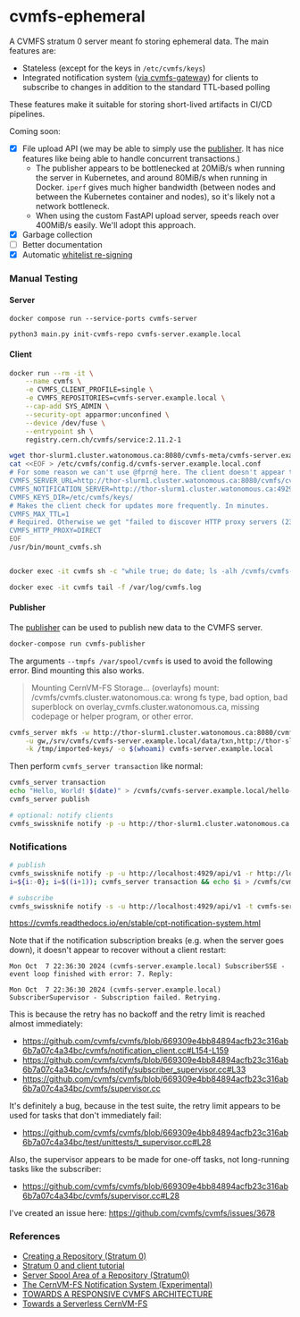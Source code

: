# cvmfs-ephemeral

A CVMFS stratum 0 server meant fo storing ephemeral data. The main features are:
- Stateless (except for the keys in `/etc/cvmfs/keys`)
- Integrated notification system ([via cvmfs-gateway](https://cvmfs.readthedocs.io/en/stable/cpt-notification-system.html)) for clients to subscribe to changes in addition to the standard TTL-based polling

These features make it suitable for storing short-lived artifacts in CI/CD pipelines.

Coming soon:
- [x] File upload API (we may be able to simply use the [publisher](https://cvmfs.readthedocs.io/en/stable/cpt-repository-gateway.html#publisher-configuration). It has nice features like being able to handle concurrent transactions.)
    - The publisher appears to be bottlenecked at 20MiB/s when running the server in Kubernetes, and around 80MiB/s when running in Docker. `iperf` gives much higher bandwidth (between nodes and between the Kubernetes container and nodes), so it's likely not a network bottleneck.
    - When using the custom FastAPI upload server, speeds reach over 400MiB/s easily. We'll adopt this approach.
- [x] Garbage collection
- [ ] Better documentation
- [x] Automatic [whitelist re-signing](https://cvmfs.readthedocs.io/en/stable/apx-security.html#signature-details)

### Manual Testing

#### Server

```
docker compose run --service-ports cvmfs-server

python3 main.py init-cvmfs-repo cvmfs-server.example.local
```

#### Client

```bash
docker run --rm -it \
    --name cvmfs \
    -e CVMFS_CLIENT_PROFILE=single \
    -e CVMFS_REPOSITORIES=cvmfs-server.example.local \
    --cap-add SYS_ADMIN \
    --security-opt apparmor:unconfined \
    --device /dev/fuse \
    --entrypoint sh \
    registry.cern.ch/cvmfs/service:2.11.2-1

wget thor-slurm1.cluster.watonomous.ca:8080/cvmfs-meta/cvmfs-server.example.local.pub -O /etc/cvmfs/keys/cvmfs-server.example.local.pub
cat <<EOF > /etc/cvmfs/config.d/cvmfs-server.example.local.conf
# For some reason we can't use @fprn@ here. The client doesn't appear to do the substitution.
CVMFS_SERVER_URL=http://thor-slurm1.cluster.watonomous.ca:8080/cvmfs/cvmfs-server.example.local
CVMFS_NOTIFICATION_SERVER=http://thor-slurm1.cluster.watonomous.ca:4929/api/v1
CVMFS_KEYS_DIR=/etc/cvmfs/keys/
# Makes the client check for updates more frequently. In minutes.
CVMFS_MAX_TTL=1
# Required. Otherwise we get "failed to discover HTTP proxy servers (23 - proxy auto-discovery failed)" on our custom cvmfs-server.
CVMFS_HTTP_PROXY=DIRECT
EOF
/usr/bin/mount_cvmfs.sh


docker exec -it cvmfs sh -c "while true; do date; ls -alh /cvmfs/cvmfs-server.example.local; sleep 5; done"

docker exec -it cvmfs tail -f /var/log/cvmfs.log
```

#### Publisher

The [publisher](https://cvmfs.readthedocs.io/en/stable/cpt-repository-gateway.html#publisher-configuration) can be used to publish new data to the CVMFS server.

```bash
docker-compose run cvmfs-publisher
```

The arguments `--tmpfs /var/spool/cvmfs` is used to avoid the following error. Bind mounting this also works.
> Mounting CernVM-FS Storage... (overlayfs) mount: /cvmfs/cvmfs.cluster.watonomous.ca: wrong fs type, bad option, bad superblock on overlay_cvmfs.cluster.watonomous.ca, missing codepage or helper program, or other error.

```bash
cvmfs_server mkfs -w http://thor-slurm1.cluster.watonomous.ca:8080/cvmfs/cvmfs-server.example.local \
    -u gw,/srv/cvmfs/cvmfs-server.example.local/data/txn,http://thor-slurm1.cluster.watonomous.ca:4929/api/v1 \
    -k /tmp/imported-keys/ -o $(whoami) cvmfs-server.example.local
```

Then perform `cvmfs_server transaction` like normal:

```bash
cvmfs_server transaction
echo "Hello, World! $(date)" > /cvmfs/cvmfs-server.example.local/hello-$(date +%s).txt
cvmfs_server publish

# optional: notify clients
cvmfs_swissknife notify -p -u http://thor-slurm1.cluster.watonomous.ca:4929/api/v1 -r http://thor-slurm1.cluster.watonomous.ca:8080/cvmfs/cvmfs-server.example.local
```


### Notifications

```bash
# publish
cvmfs_swissknife notify -p -u http://localhost:4929/api/v1 -r http://localhost/cvmfs/cvmfs-server.example.local
i=${i:-0}; i=$((i+1)); cvmfs_server transaction && echo $i > /cvmfs/cvmfs-server.example.local/test-$i.txt && cvmfs_server publish && cvmfs_swissknife notify -p -u http://localhost:4929/api/v1 -r http://localhost/cvmfs/cvmfs-server.example.local && echo "Published $i"

# subscribe
cvmfs_swissknife notify -s -u http://localhost:4929/api/v1 -t cvmfs-server.example.local -c
```

https://cvmfs.readthedocs.io/en/stable/cpt-notification-system.html

Note that if the notification subscription breaks (e.g. when the server goes down), it doesn't appear to recover without a client restart:

```
Mon Oct  7 22:36:30 2024 (cvmfs-server.example.local) SubscriberSSE - event loop finished with error: 7. Reply:

Mon Oct  7 22:36:30 2024 (cvmfs-server.example.local) SubscriberSupervisor - Subscription failed. Retrying.
```

This is because the retry has no backoff and the retry limit is reached almost immediately:
- https://github.com/cvmfs/cvmfs/blob/669309e4bb84894acfb23c316ab6b7a07c4a34bc/cvmfs/notification_client.cc#L154-L159
- https://github.com/cvmfs/cvmfs/blob/669309e4bb84894acfb23c316ab6b7a07c4a34bc/cvmfs/notify/subscriber_supervisor.cc#L33
- https://github.com/cvmfs/cvmfs/blob/669309e4bb84894acfb23c316ab6b7a07c4a34bc/cvmfs/supervisor.cc

It's definitely a bug, because in the test suite, the retry limit appears to be used for tasks that don't immediately fail:
- https://github.com/cvmfs/cvmfs/blob/669309e4bb84894acfb23c316ab6b7a07c4a34bc/test/unittests/t_supervisor.cc#L28

Also, the supervisor appears to be made for one-off tasks, not long-running tasks like the subscriber:
- https://github.com/cvmfs/cvmfs/blob/669309e4bb84894acfb23c316ab6b7a07c4a34bc/cvmfs/supervisor.cc#L28

I've created an issue here: https://github.com/cvmfs/cvmfs/issues/3678


### References
- [Creating a Repository (Stratum 0)](https://cvmfs.readthedocs.io/en/stable/cpt-repo.html)
- [Stratum 0 and client tutorial](https://cvmfs-contrib.github.io/cvmfs-tutorial-2021/02_stratum0_client/)
- [Server Spool Area of a Repository (Stratum0)](https://cvmfs.readthedocs.io/en/stable/apx-serverinfra.html#server-spool-area-of-a-repository-stratum0)
- [The CernVM-FS Notification System (Experimental)](https://cvmfs.readthedocs.io/en/stable/cpt-notification-system.html)
- [TOWARDS A RESPONSIVE CVMFS ARCHITECTURE](https://indico.cern.ch/event/587955/contributions/2937405/attachments/1682388/2703315/radu_popescu_chep_2018.pdf)
- [Towards a Serverless CernVM-FS](https://indico.cern.ch/event/587955/contributions/3012720/attachments/1685212/2711599/cvmfs-chep18.pdf)
